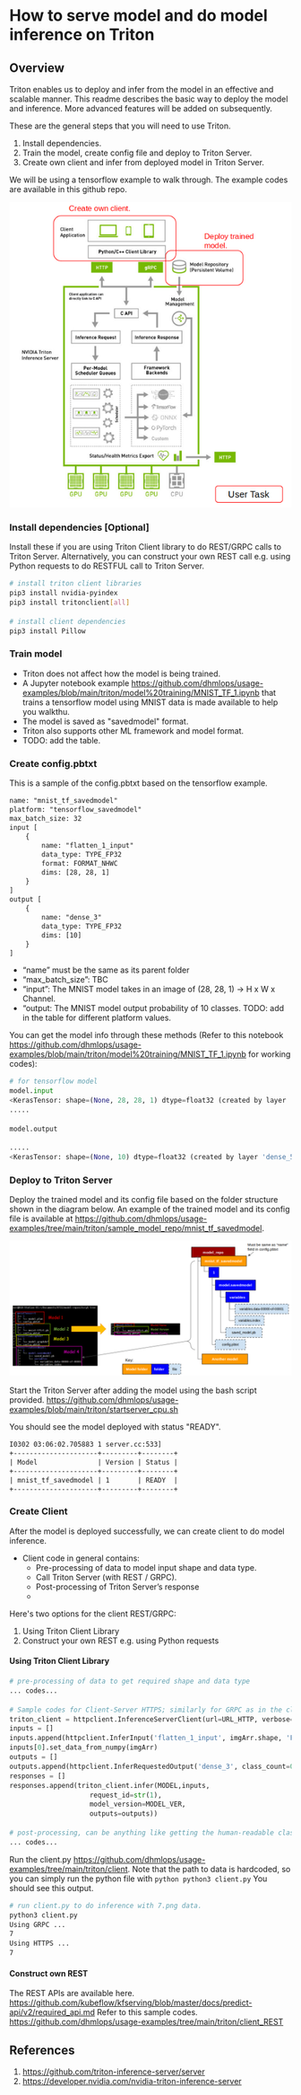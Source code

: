 # How to serve model and do model inference on Triton

## Overview
Triton enables us to deploy and infer from the model in an effective and scalable manner. This readme describes the basic way to deploy the model and inference. More advanced features will be added on subsequently. 

These are the general steps that you will need to use Triton. 
1. Install dependencies.
2. Train the model, create config file and deploy to Triton Server.
3. Create own client and infer from deployed model in Triton Server.

We will be using a tensorflow example to walk through. The example codes are available in this github repo. 

![alt text](https://github.com/dhmlops/usage-examples/blob/main/triton/images/overview)


### Install dependencies [Optional]
Install these if you are using Triton Client library to do REST/GRPC calls to Triton Server.
Alternatively, you can construct your own REST call e.g. using Python requests to do RESTFUL call to Triton Server.

```bash
# install triton client libraries
pip3 install nvidia-pyindex
pip3 install tritonclient[all]

# install client dependencies
pip3 install Pillow
```


### Train model
- Triton does not affect how the model is being trained.
- A Jupyter notebook example https://github.com/dhmlops/usage-examples/blob/main/triton/model%20training/MNIST_TF_1.ipynb that trains a tensorflow model using MNIST data is made available to help you walkthu.
- The model is saved as "savedmodel" format.
- Triton also supports other ML framework and model format. 
- TODO: add the table.

### Create config.pbtxt
This is a sample of the config.pbtxt based on the tensorflow example.

```
name: "mnist_tf_savedmodel"
platform: "tensorflow_savedmodel"
max_batch_size: 32
input [
    {
        name: "flatten_1_input"
        data_type: TYPE_FP32
        format: FORMAT_NHWC
        dims: [28, 28, 1]
    }
]
output [
    {
        name: "dense_3"
        data_type: TYPE_FP32
        dims: [10]
    }
]
```
- “name” must be the same as its parent folder
- “max_batch_size”: TBC
- “input”: The MNIST model takes in an image of (28, 28, 1) -> H x W x Channel.
- “output: The MNIST model output probability of 10 classes.
TODO: add in the table for different platform values.

You can get the model info through these methods (Refer to this notebook https://github.com/dhmlops/usage-examples/blob/main/triton/model%20training/MNIST_TF_1.ipynb for working codes):
```python
# for tensorflow model
model.input
<KerasTensor: shape=(None, 28, 28, 1) dtype=float32 (created by layer 'flatten_2_input'
.....

model.output

.....
<KerasTensor: shape=(None, 10) dtype=float32 (created by layer 'dense_5')>
```

### Deploy to Triton Server
Deploy the trained model and its config file based on the folder structure shown in the diagram below.
An example of the trained model and its config file is available at https://github.com/dhmlops/usage-examples/tree/main/triton/sample_model_repo/mnist_tf_savedmodel.

![alt text](https://github.com/dhmlops/usage-examples/blob/main/triton/images/model_repor_folder_structure.png)

Start the Triton Server after adding the model using the bash script provided. 
https://github.com/dhmlops/usage-examples/blob/main/triton/startserver_cpu.sh

You should see the model deployed with status "READY".

```
I0302 03:06:02.705883 1 server.cc:533] 
+---------------------+---------+--------+
| Model               | Version | Status |
+---------------------+---------+--------+
| mnist_tf_savedmodel | 1       | READY  |
+---------------------+---------+--------+
```


### Create Client
After the model is deployed successfully, we can create client to do model inference. 
- Client code in general contains:
  - Pre-processing of data to model input shape and data type.
  - Call Triton Server (with REST / GRPC). 
  - Post-processing of Triton Server’s response
  - 
Here's two options for the client REST/GRPC:
1. Using Triton Client Library
2. Construct your own REST e.g. using Python requests

#### Using Triton Client Library
``` python
# pre-processing of data to get required shape and data type
... codes...

# Sample codes for Client-Server HTTPS; similarly for GRPC as in the client.py sample
triton_client = httpclient.InferenceServerClient(url=URL_HTTP, verbose=0)
inputs = []
inputs.append(httpclient.InferInput('flatten_1_input', imgArr.shape, 'FP32'))
inputs[0].set_data_from_numpy(imgArr)
outputs = []
outputs.append(httpclient.InferRequestedOutput('dense_3', class_count=0))
responses = []
responses.append(triton_client.infer(MODEL,inputs,
                    request_id=str(1),
                    model_version=MODEL_VER,
                    outputs=outputs))

# post-processing, can be anything like getting the human-readable class
... codes...

```

Run the client.py https://github.com/dhmlops/usage-examples/tree/main/triton/client. Note that the path to data is hardcoded, so you can simply run the python file with ```python python3 client.py```
You should see this output.

``` bash
# run client.py to do inference with 7.png data.
python3 client.py
Using GRPC ... 
7
Using HTTPS ... 
7
```
#### Construct own REST
The REST APIs are available here. https://github.com/kubeflow/kfserving/blob/master/docs/predict-api/v2/required_api.md
Refer to this sample codes. https://github.com/dhmlops/usage-examples/tree/main/triton/client_REST

## References
1. https://github.com/triton-inference-server/server
2. https://developer.nvidia.com/nvidia-triton-inference-server

